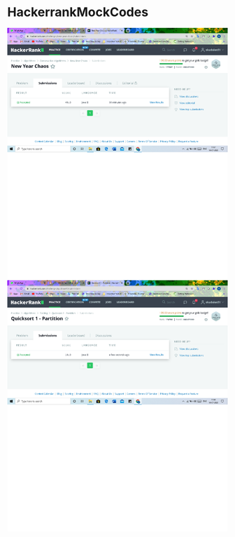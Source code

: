 # HackerrankMockCodes
<p align="center">
  <img src="https://github.com/suraj12kudale/HackerrankMockCodes/blob/master/14-July/NewYearChaos.png">
  <img src="https://github.com/suraj12kudale/HackerrankMockCodes/blob/master/14-July/QuickSort1Partition.png">
</p>

